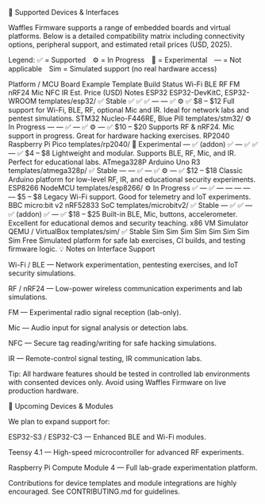 🧠 Supported Devices & Interfaces

Waffles Firmware supports a range of embedded boards and virtual platforms. Below is a detailed compatibility matrix including connectivity options, peripheral support, and estimated retail prices (USD, 2025).

Legend:
✅ = Supported ⚙️ = In Progress 🚧 = Experimental — = Not applicable Sim = Simulated support (no real hardware access)

Platform / MCU	Board Example	Template	Build Status	Wi-Fi	BLE	RF	FM	nRF24	Mic	NFC	IR	Est. Price (USD)	Notes
ESP32	ESP32-DevKitC, ESP32-WROOM	templates/esp32/	✅ Stable	✅	✅	✅	—	—	✅	⚙️	✅	$8 – $12	Full support for Wi-Fi, BLE, RF, optional Mic and IR. Ideal for network labs and pentest simulations.
STM32	Nucleo-F446RE, Blue Pill	templates/stm32/	⚙️ In Progress	—	—	✅	—	✅	⚙️	—	✅	$10 – $20	Supports RF & nRF24. Mic support in progress. Great for hardware hacking exercises.
RP2040	Raspberry Pi Pico	templates/rp2040/	🚧 Experimental	—	✅ (addon)	✅	—	✅	✅	—	✅	$4 – $8	Lightweight and modular. Supports BLE, RF, Mic, and IR. Perfect for educational labs.
ATmega328P	Arduino Uno R3	templates/atmega328p/	✅ Stable	—	—	✅	—	✅	⚙️	—	✅	$12 – $18	Classic Arduino platform for low-level RF, IR, and educational security experiments.
ESP8266	NodeMCU	templates/esp8266/	⚙️ In Progress	✅	—	✅	—	—	—	—	—	$5 – $8	Legacy Wi-Fi support. Good for telemetry and IoT experiments.
BBC micro:bit v2	nRF52833 SoC	templates/microbitv2/	✅ Stable	—	✅	✅	—	✅ (addon)	✅	—	✅	$18 – $25	Built-in BLE, Mic, buttons, accelerometer. Excellent for educational demos and security teaching.
x86 VM Simulator	QEMU / VirtualBox	templates/sim/	✅ Stable	Sim	Sim	Sim	Sim	Sim	Sim	Sim	Sim	Free	Simulated platform for safe lab exercises, CI builds, and testing firmware logic.
💡 Notes on Interface Support

Wi-Fi / BLE — Network experimentation, pentesting exercises, and IoT security simulations.

RF / nRF24 — Low-power wireless communication experiments and lab simulations.

FM — Experimental radio signal reception (lab-only).

Mic — Audio input for signal analysis or detection labs.

NFC — Secure tag reading/writing for safe hacking simulations.

IR — Remote-control signal testing, IR communication labs.

Tip: All hardware features should be tested in controlled lab environments with consented devices only. Avoid using Waffles Firmware on live production hardware.

🔧 Upcoming Devices & Modules

We plan to expand support for:

ESP32-S3 / ESP32-C3 — Enhanced BLE and Wi-Fi modules.

Teensy 4.1 — High-speed microcontroller for advanced RF experiments.

Raspberry Pi Compute Module 4 — Full lab-grade experimentation platform.

Contributions for device templates and module integrations are highly encouraged. See CONTRIBUTING.md
 for guidelines.
